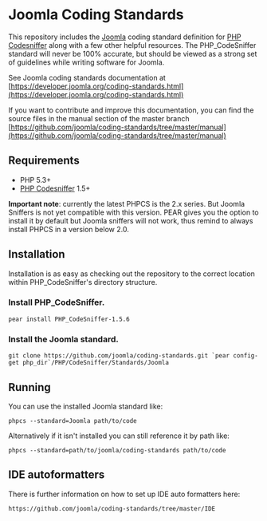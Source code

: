 Joomla Coding Standards
=======================

This repository includes the [Joomla](http://developer.joomla.org) coding standard definition for [PHP Codesniffer](http://pear.php.net/PHP_CodeSniffer) along with a few other helpful resources.  The PHP_CodeSniffer standard will never be 100% accurate, but should be viewed as a strong set of guidelines while writing software for Joomla.

See Joomla coding standards documentation at [https://developer.joomla.org/coding-standards.html](https://developer.joomla.org/coding-standards.html)

If you want to contribute and improve this documentation, you can find the source files in the manual section of the master branch [https://github.com/joomla/coding-standards/tree/master/manual](https://github.com/joomla/coding-standards/tree/master/manual)

## Requirements

* PHP 5.3+
* [PHP Codesniffer](https://github.com/squizlabs/PHP_CodeSniffer) 1.5+

**Important note**: currently the latest PHPCS is the 2.x series. But Joomla Sniffers is not yet compatible with this version. PEAR gives you the option to install it by default but  Joomla sniffers will not work, thus remind to always install PHPCS in a version below 2.0.


## Installation

Installation is as easy as checking out the repository to the correct location within PHP_CodeSniffer's directory structure.

### Install PHP_CodeSniffer.

	pear install PHP_CodeSniffer-1.5.6

### Install the Joomla standard.

	git clone https://github.com/joomla/coding-standards.git `pear config-get php_dir`/PHP/CodeSniffer/Standards/Joomla

## Running

You can use the installed Joomla standard like:

	phpcs --standard=Joomla path/to/code

Alternatively if it isn't installed you can still reference it by path like:

	phpcs --standard=path/to/joomla/coding-standards path/to/code
	
## IDE autoformatters

There is further information on how to set up IDE auto formatters here: 

	https://github.com/joomla/coding-standards/tree/master/IDE
